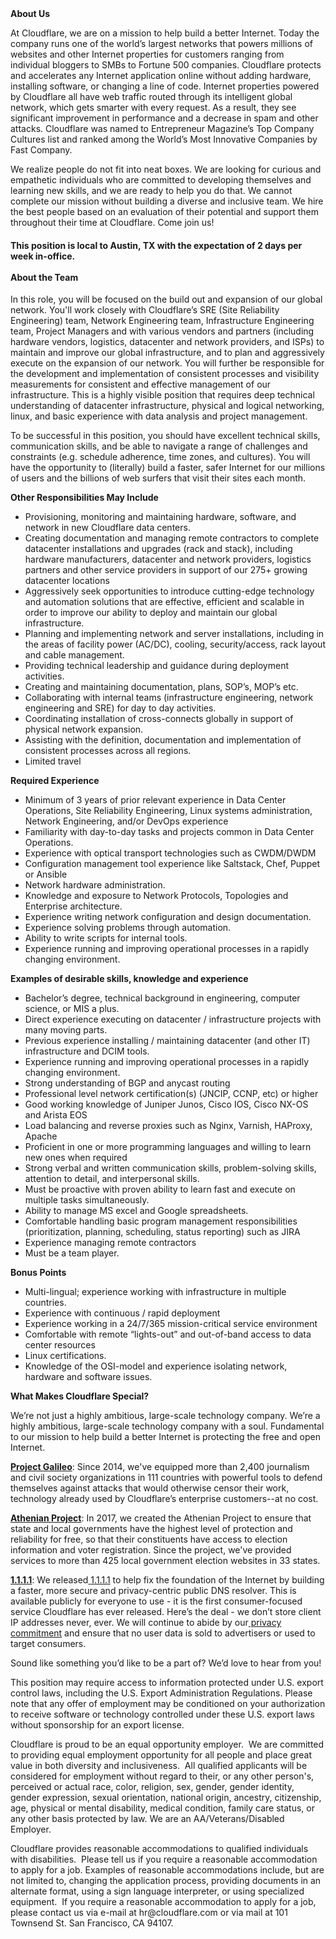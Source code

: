 <div class="content-intro">
	<div><strong>About Us</strong></div>
	<div>
		<p>At Cloudflare, we are on a mission to help build a better Internet. Today the company runs one of the world’s largest networks that powers millions of websites and other Internet properties for customers ranging from individual bloggers to SMBs to Fortune 500 companies. Cloudflare protects and accelerates any Internet application online without adding hardware, installing software, or changing a line of code. Internet properties powered by Cloudflare all have web traffic routed through its intelligent global network, which gets smarter with every request. As a result, they see significant improvement in performance and a decrease in spam and other attacks. Cloudflare was named to Entrepreneur Magazine’s Top Company Cultures list and ranked among the World’s Most Innovative Companies by Fast Company.&nbsp;</p>
		<p><span style="font-weight: 400;">We realize people do not fit into neat boxes. We are looking for curious and empathetic individuals who are committed to developing themselves and learning new skills, and we are ready to help you do that. We cannot complete our mission without building a diverse and inclusive team. We hire the best people based on an evaluation of their potential and support them throughout their time at Cloudflare. Come join us!&nbsp;</span></p>
	</div>
</div>
<h4><strong>This position is local to Austin, TX with the expectation of 2 days per week in-office.<br><br>About the Team</strong></h4>
<p>In this role, you will be focused on the build out and expansion of our global network. You'll work closely with Cloudflare’s SRE (Site Reliability Engineering) team, Network Engineering team, Infrastructure Engineering team, Project Managers and with various vendors and partners (including hardware vendors, logistics, datacenter and network providers, and ISPs) to maintain and improve our global infrastructure, and to plan and aggressively execute on the expansion of our network. You will further be responsible for the development and implementation of consistent processes and visibility measurements for consistent and effective management of our infrastructure. This is a highly visible position that requires deep technical understanding of datacenter infrastructure, physical and logical networking, linux, and basic experience with data analysis and project management.</p>
<p>To be successful in this position, you should have excellent technical skills, communication skills, and be able to navigate a range of challenges and constraints (e.g. schedule adherence, time zones, and cultures). You will have the opportunity to (literally) build a faster, safer Internet for our millions of users and the billions of web surfers that visit their sites each month.</p>
<p><strong>Other Responsibilities May Include</strong></p>
<ul>
	<li>Provisioning, monitoring and maintaining hardware, software, and network in new Cloudflare data centers.</li>
	<li>Creating documentation and managing remote contractors to complete datacenter installations and upgrades (rack and stack), including hardware manufacturers, datacenter and network providers, logistics partners and other service providers in support of our 275+ growing datacenter locations</li>
	<li>Aggressively seek opportunities to introduce cutting-edge technology and automation solutions that are effective, efficient and scalable in order to improve our ability to deploy and maintain our global infrastructure.</li>
	<li>Planning and implementing network and server installations, including in the areas of facility power (AC/DC), cooling, security/access, rack layout and cable management.</li>
	<li>Providing technical leadership and guidance during deployment activities.</li>
	<li>Creating and maintaining documentation, plans, SOP’s, MOP’s etc.</li>
	<li>Collaborating with internal teams (infrastructure engineering, network engineering and SRE) for day to day activities.&nbsp;</li>
	<li>Coordinating installation of cross-connects globally in support of physical network expansion.</li>
	<li>Assisting with the definition, documentation and implementation of consistent processes across all regions.</li>
	<li>Limited travel</li>
</ul>
<p><strong>Required Experience</strong></p>
<ul>
	<li>Minimum of 3 years of prior relevant experience in Data Center Operations, Site Reliability Engineering, Linux systems administration, Network Engineering, and/or DevOps experience</li>
	<li>Familiarity with day-to-day tasks and projects common in Data Center Operations.</li>
	<li>Experience with optical transport technologies such as CWDM/DWDM</li>
	<li>Configuration management tool experience like Saltstack, Chef, Puppet or Ansible</li>
	<li>Network hardware administration.</li>
	<li>Knowledge and exposure to Network Protocols, Topologies and Enterprise architecture.&nbsp;</li>
	<li>Experience writing network configuration and design documentation.</li>
	<li>Experience solving problems through automation.</li>
	<li>Ability to write scripts for internal tools.</li>
	<li>Experience running and improving operational processes in a rapidly changing environment.</li>
</ul>
<p><strong>Examples of desirable skills, knowledge and experience</strong></p>
<ul>
	<li>Bachelor’s degree, technical background in engineering, computer science, or MIS a plus.</li>
	<li>Direct experience executing on datacenter / infrastructure projects with many moving parts.</li>
	<li>Previous experience installing / maintaining datacenter (and other IT) infrastructure and DCIM tools.</li>
	<li>Experience running and improving operational processes in a rapidly changing environment.</li>
	<li>Strong understanding of BGP and anycast routing</li>
	<li>Professional level network certification(s) (JNCIP, CCNP, etc) or higher</li>
	<li>Good working knowledge of Juniper Junos, Cisco IOS, Cisco NX-OS and Arista EOS</li>
	<li>Load balancing and reverse proxies such as Nginx, Varnish, HAProxy, Apache</li>
	<li>Proficient in one or more programming languages and willing to learn new ones when required</li>
	<li>Strong verbal and written communication skills, problem-solving skills, attention to detail, and interpersonal skills.</li>
	<li>Must be proactive with proven ability to learn fast and execute on multiple tasks simultaneously.</li>
	<li>Ability to manage MS excel and Google spreadsheets.</li>
	<li>Comfortable handling basic program management responsibilities (prioritization, planning, scheduling, status reporting) such as JIRA</li>
	<li>Experience managing remote contractors</li>
	<li>Must be a team player.</li>
</ul>
<p><strong>Bonus Points</strong></p>
<ul>
	<li>Multi-lingual; experience working with infrastructure in multiple countries.</li>
	<li>Experience with continuous / rapid deployment</li>
	<li>Experience working in a 24/7/365 mission-critical service environment</li>
	<li>Comfortable with remote “lights-out” and out-of-band access to data center resources</li>
	<li>Linux certifications.</li>
	<li>Knowledge of the OSI-model and experience isolating network, hardware and software issues.</li>
</ul>
<div class="content-conclusion">
	<p><strong>What Makes Cloudflare Special?</strong></p>
	<p><span style="font-weight: 400;">We’re not just a highly ambitious, large-scale technology company. We’re a highly ambitious, large-scale technology company with a soul. Fundamental to our mission to help build a better Internet is protecting the free and open Internet.</span></p>
	<p><a href="https://blog.cloudflare.com/protecting-free-expression-online/"><strong>Project Galileo</strong></a><span style="font-weight: 400;">: Since 2014, we've equipped more than 2,400 journalism and civil society organizations in 111 countries with powerful tools to defend themselves against attacks that would otherwise censor their work, technology already used by Cloudflare’s enterprise customers--at no cost.</span></p>
	<p><strong><a href="https://www.cloudflare.com/athenian/">Athenian Project</a></strong><span style="font-weight: 400;">: In 2017, we created the Athenian Project to ensure that state and local governments have the highest level of protection and reliability for free, so that their constituents have access to election information and voter registration. Since the project, we've provided services to more than 425 local government election websites in 33 states.</span></p>
	<p><a href="https://1.1.1.1/"><strong>1.1.1.1</strong></a><span style="font-weight: 400;">: We released</span><a href="https://1.1.1.1/"> <span style="font-weight: 400;">1.1.1.1</span></a><span style="font-weight: 400;"> to help fix the foundation of the Internet by building a faster, more secure and privacy-centric public DNS resolver. This is available publicly for everyone to use - it is the first consumer-focused service Cloudflare has ever released. Here’s the deal - we don’t store client IP addresses never, ever. We will continue to abide by our</span><a href="https://developers.cloudflare.com/1.1.1.1/privacy/public-dns-resolver"> privacy commitment</a><span style="font-weight: 400;"> and ensure that no user data is sold to advertisers or used to target consumers.</span></p>
	<p><span style="font-weight: 400;">Sound like something you’d like to be a part of? We’d love to hear from you!</span></p>
	<p><span style="font-weight: 400;">This position may require access to information protected under U.S. export control laws, including the U.S. Export Administration Regulations. Please note that any offer of employment may be conditioned on your authorization to receive software or technology controlled under these U.S. export laws without sponsorship for an export license.</span></p>
	<p><span style="font-weight: 400;">Cloudflare is proud to be an equal opportunity employer. &nbsp;We are committed to providing equal employment opportunity for all people and place great value in both diversity and inclusiveness. &nbsp;All qualified applicants will be considered for employment without regard to their, or any other person's, perceived or actual</span> <span style="font-weight: 400;">race, color, religion, sex, gender, gender identity, gender expression, sexual orientation, national origin, ancestry, citizenship, age, physical or mental disability, medical condition, family care status, or any other basis protected by law. </span><span style="font-weight: 400;">We are an AA/Veterans/Disabled Employer.</span></p>
	<p><span style="font-weight: 400;">Cloudflare provides reasonable accommodations to qualified individuals with disabilities. &nbsp;Please tell us if you require a reasonable accommodation to apply for a job. Examples of reasonable accommodations include, but are not limited to, changing the application process, providing documents in an alternate format, using a sign language interpreter, or using specialized equipment. &nbsp;If you require a reasonable accommodation to apply for a job, please contact us via e-mail at </span><span style="font-weight: 400;">hr@cloudflare.com</span><span style="font-weight: 400;"> or via mail at 101 Townsend St. San Francisco, CA 94107.</span></p>
</div>